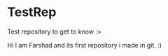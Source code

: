 # TestRep
Test repository to get to know :> 

Hi I am Farshad and its first repository i made in git. :)
